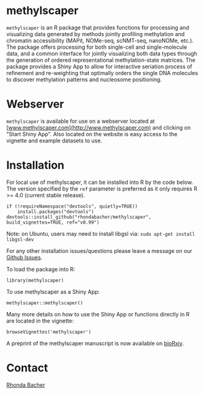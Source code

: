 # methylscaper

`methylscaper` is an R package that provides functions for processing and
visualizing data generated by methods jointly profiling methylation and chromatin accessibility (MAPit, NOMe-seq, scNMT-seq, nanoNOMe, etc.). The package offers processing for
both single-cell and single-molecule data, and a common interface for jointly visualizing both data types through the generation of ordered representational methylation-state matrices. The package provides a Shiny App to allow for interactive seriation process of refinement and re-weighting that optimally orders the single DNA molecules to discover methylation patterns and nucleosome positioning.

# Webserver

`methylscaper` is available for use on a webserver located at [www.methylscaper.com](http://www.methylscaper.com) and clicking on "Start Shiny App". Also located on the website is easy access to the vignette and example datasets to use.

# Installation

For local use of methylscaper, it can be installed into R by the code below. The version specified by the `ref` parameter is preferred as it only requires R >= 4.0 (current stable release).

```{r}
if (!requireNamespace("devtools", quietly=TRUE))
    install.packages("devtools")
devtools::install_github("rhondabacher/methylscaper", build_vignettes=TRUE, ref="v0.99")
```
Note: on Ubuntu, users may need to install libgsl via:
`sudo apt-get install libgsl-dev`

For any other installation issues/questions please leave a message on our [Github Issues](https://github.com/rhondabacher/methylscaper/issues).

To load the package into R:

```{r}
library(methylscaper)
```

To use methylscaper as a Shiny App:
```{r}
methylscaper::methylscaper()
```

Many more details on how to use the Shiny App or functions directly in R are located in the vignette:
```{r}
browseVignettes('methylscaper')
```


A preprint of the methylscaper manuscript is now available on [bioRxiv](https://www.biorxiv.org/content/10.1101/2020.11.13.382465v1).

# Contact

[Rhonda Bacher](https://www.rhondabacher.com)
